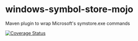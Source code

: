 # windows-symbol-store-mojo
Maven plugin to wrap Microsoft's symstore.exe commands

[![Coverage Status](https://coveralls.io/repos/github/christapley/windows-symbol-store-mojo/badge.svg?branch=master)](https://coveralls.io/github/christapley/windows-symbol-store-mojo?branch=master)
